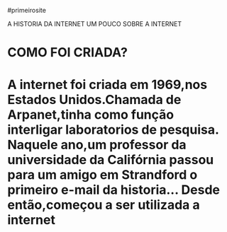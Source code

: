 #primeirosite
 
 <html>
 <head>
 A HISTORIA DA INTERNET
<html>
<head
      <title>UM POUCO SOBRE A INTERNET</title>
<head>
  <h1> COMO FOI CRIADA?<h1>
  
 <head
 <img src=´´download.jpeg´´>
 </body>
  
  <p> A internet foi criada em 1969,nos Estados Unidos.Chamada de Arpanet,tinha como função interligar laboratorios de pesquisa.
     Naquele ano,um professor da universidade da Califórnia passou para um amigo em Strandford o primeiro e-mail da historia...
     Desde então,começou a ser utilizada a internet</p>
